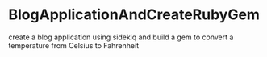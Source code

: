 # BlogApplicationAndCreateRubyGem
create a blog application using sidekiq and  build a gem to convert a temperature from Celsius to Fahrenheit
